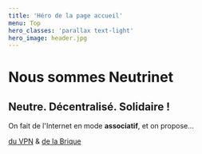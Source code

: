 ```yaml
---
title: 'Héro de la page accueil'
menu: Top
hero_classes: 'parallax text-light'
hero_image: header.jpg
---
```


# Nous sommes Neutrinet
## Neutre. Décentralisé. Solidaire !

On fait de l'Internet en mode **associatif**, et on propose…

[du VPN](/vpn?classes=btn,btn-outline-primary) & [de la Brique](/brique?classes=btn,btn-outline-success)






